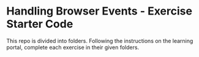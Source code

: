 # Handling Browser Events - Exercise Starter Code

This repo is divided into folders. Following the instructions on the learning portal, complete each exercise in their given folders.